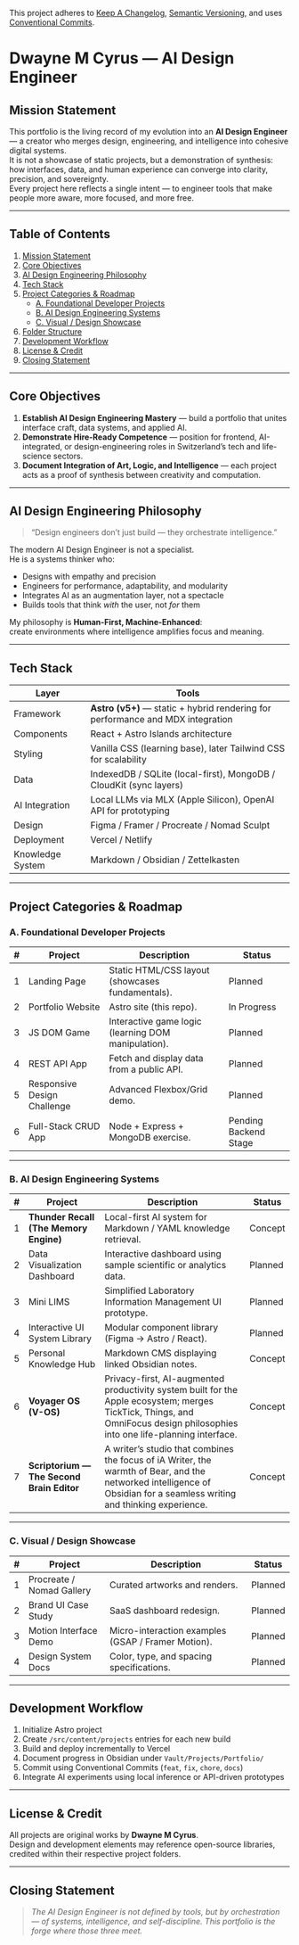 This project adheres to [Keep A 
Changelog](https://keepachangelog.com/en/1.1.0/), [Semantic 
Versioning](https://semver.org/), and uses [Conventional 
Commits](https://conventionalcommits.org/en/v1.0.0/).

# Dwayne M Cyrus — AI Design Engineer

## Mission Statement
This portfolio is the living record of my evolution into an **AI Design Engineer** — a creator who merges design, engineering, and intelligence into cohesive digital systems.  
It is not a showcase of static projects, but a demonstration of synthesis: how interfaces, data, and human experience can converge into clarity, precision, and sovereignty.  
Every project here reflects a single intent — to engineer tools that make people more aware, more focused, and more free.

---

## Table of Contents
1. [Mission Statement](#mission-statement)
2. [Core Objectives](#core-objectives)
3. [AI Design Engineering Philosophy](#ai-design-engineering-philosophy)
4. [Tech Stack](#tech-stack)
5. [Project Categories & Roadmap](#project-categories--roadmap)
   - [A. Foundational Developer Projects](#a-foundational-developer-projects)
   - [B. AI Design Engineering Systems](#b-ai-design-engineering-systems)
   - [C. Visual / Design Showcase](#c-visual--design-showcase)
6. [Folder Structure](#folder-structure)
7. [Development Workflow](#development-workflow)
8. [License & Credit](#license--credit)
9. [Closing Statement](#closing-statement)

---

## Core Objectives
1. **Establish AI Design Engineering Mastery** — build a portfolio that unites interface craft, data systems, and applied AI.  
2. **Demonstrate Hire-Ready Competence** — position for frontend, AI-integrated, or design-engineering roles in Switzerland’s tech and life-science sectors.  
3. **Document Integration of Art, Logic, and Intelligence** — each project acts as a proof of synthesis between creativity and computation.

---

## AI Design Engineering Philosophy
> “Design engineers don’t just build — they orchestrate intelligence.”

The modern AI Design Engineer is not a specialist.  
He is a systems thinker who:
- Designs with empathy and precision  
- Engineers for performance, adaptability, and modularity  
- Integrates AI as an augmentation layer, not a spectacle  
- Builds tools that think *with* the user, not *for* them  

My philosophy is **Human-First, Machine-Enhanced**:  
create environments where intelligence amplifies focus and meaning.

---

## Tech Stack
| Layer | Tools |
|-------|-------|
| Framework | **Astro (v5+)** — static + hybrid rendering for performance and MDX integration |
| Components | React + Astro Islands architecture |
| Styling | Vanilla CSS (learning base), later Tailwind CSS for scalability |
| Data | IndexedDB / SQLite (local-first), MongoDB / CloudKit (sync layers) |
| AI Integration | Local LLMs via MLX (Apple Silicon), OpenAI API for prototyping |
| Design | Figma / Framer / Procreate / Nomad Sculpt |
| Deployment | Vercel / Netlify |
| Knowledge System | Markdown / Obsidian / Zettelkasten |

---

## Project Categories & Roadmap

### A. Foundational Developer Projects
| # | Project | Description | Status |
|---|----------|--------------|--------|
| 1 | Landing Page | Static HTML/CSS layout (showcases fundamentals). | Planned |
| 2 | Portfolio Website | Astro site (this repo). | In Progress |
| 3 | JS DOM Game | Interactive game logic (learning DOM manipulation). | Planned |
| 4 | REST API App | Fetch and display data from a public API. | Planned |
| 5 | Responsive Design Challenge | Advanced Flexbox/Grid demo. | Planned |
| 6 | Full-Stack CRUD App | Node + Express + MongoDB exercise. | Pending Backend Stage |

---

### B. AI Design Engineering Systems
| # | Project | Description | Status |
|---|----------|--------------|--------|
| 1 | **Thunder Recall (The Memory Engine)** | Local-first AI system for Markdown / YAML knowledge retrieval. | Concept |
| 2 | Data Visualization Dashboard | Interactive dashboard using sample scientific or analytics data. | Planned |
| 3 | Mini LIMS | Simplified Laboratory Information Management UI prototype. | Planned |
| 4 | Interactive UI System Library | Modular component library (Figma → Astro / React). | Planned |
| 5 | Personal Knowledge Hub | Markdown CMS displaying linked Obsidian notes. | Concept |
| 6 | **Voyager OS (V-OS)** | Privacy-first, AI-augmented productivity system built for the Apple ecosystem; merges TickTick, Things, and OmniFocus design philosophies into one life-planning interface. | Concept |
| 7 | **Scriptorium — The Second Brain Editor** | A writer’s studio that combines the focus of iA Writer, the warmth of Bear, and the networked intelligence of Obsidian for a seamless writing and thinking experience. | Concept |

---

### C. Visual / Design Showcase
| # | Project | Description | Status |
|---|----------|--------------|--------|
| 1 | Procreate / Nomad Gallery | Curated artworks and renders. | Planned |
| 2 | Brand UI Case Study | SaaS dashboard redesign. | Planned |
| 3 | Motion Interface Demo | Micro-interaction examples (GSAP / Framer Motion). | Planned |
| 4 | Design System Docs | Color, type, and spacing specifications. | Planned |

---

## Development Workflow
1. Initialize Astro project  
2. Create `/src/content/projects` entries for each new build  
3. Build and deploy incrementally to Vercel  
4. Document progress in Obsidian under `Vault/Projects/Portfolio/`  
5. Commit using Conventional Commits (`feat`, `fix`, `chore`, `docs`)  
6. Integrate AI experiments using local inference or API-driven prototypes  

---

## License & Credit
All projects are original works by **Dwayne M Cyrus**.  
Design and development elements may reference open-source libraries, credited within their respective project folders.

---

## Closing Statement
> *The AI Design Engineer is not defined by tools, but by orchestration — of systems, intelligence, and self-discipline. This portfolio is the forge where those three meet.*
